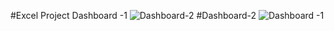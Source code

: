 #Excel Project Dashboard -1
![Dashboard-2](https://github.com/user-attachments/assets/b19e343f-2bbc-41cc-a004-4d15ddc40d1b)
#Dashboard-2
![Dashboard -1](https://github.com/user-attachments/assets/1f8b238a-0c68-4300-b657-5fec1bf81e33)
